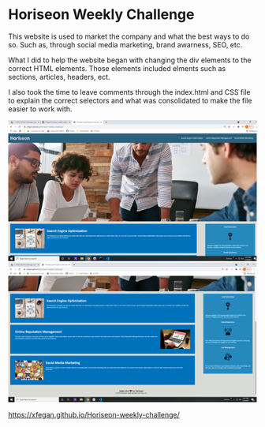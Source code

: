 # Horiseon Weekly Challenge

This website is used to market the company and what the best ways to do so. Such as, through social media marketing, brand awarness, SEO, etc. 

What I did to help the website began with changing the div elements to the correct HTML elements. Those elements included elments such as sections, articles, headers, ect. 

I also took the time to leave comments through the index.html and CSS file to explain the correct selectors and what was consolidated to make the file easier to work with.

 ![screenshot 1 of website](./assets/images/screenshot.png)
![screenshot 2 of website](./assets/images/screenshot-2.png)

https://xfegan.github.io/Horiseon-weekly-challenge/
